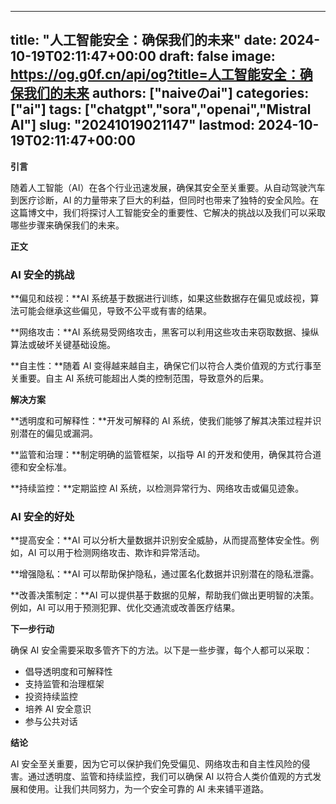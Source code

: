 
---
title: "人工智能安全：确保我们的未来"
date: 2024-10-19T02:11:47+00:00
draft: false
image: https://og.g0f.cn/api/og?title=人工智能安全：确保我们的未来
authors: ["naiveのai"]
categories: ["ai"]
tags: ["chatgpt","sora","openai","Mistral AI"]
slug: "20241019021147"
lastmod: 2024-10-19T02:11:47+00:00
---
**引言**

随着人工智能（AI）在各个行业迅速发展，确保其安全至关重要。从自动驾驶汽车到医疗诊断，AI 的力量带来了巨大的利益，但同时也带来了独特的安全风险。在这篇博文中，我们将探讨人工智能安全的重要性、它解决的挑战以及我们可以采取哪些步骤来确保我们的未来。

**正文**

### AI 安全的挑战

**偏见和歧视：**AI 系统基于数据进行训练，如果这些数据存在偏见或歧视，算法可能会继承这些偏见，导致不公平或有害的结果。

**网络攻击：**AI 系统易受网络攻击，黑客可以利用这些攻击来窃取数据、操纵算法或破坏关键基础设施。

**自主性：**随着 AI 变得越来越自主，确保它们以符合人类价值观的方式行事至关重要。自主 AI 系统可能超出人类的控制范围，导致意外的后果。

**解决方案**

**透明度和可解释性：**开发可解释的 AI 系统，使我们能够了解其决策过程并识别潜在的偏见或漏洞。

**监管和治理：**制定明确的监管框架，以指导 AI 的开发和使用，确保其符合道德和安全标准。

**持续监控：**定期监控 AI 系统，以检测异常行为、网络攻击或偏见迹象。

### AI 安全的好处

**提高安全：**AI 可以分析大量数据并识别安全威胁，从而提高整体安全性。例如，AI 可以用于检测网络攻击、欺诈和异常活动。

**增强隐私：**AI 可以帮助保护隐私，通过匿名化数据并识别潜在的隐私泄露。

**改善决策制定：**AI 可以提供基于数据的见解，帮助我们做出更明智的决策。例如，AI 可以用于预测犯罪、优化交通流或改善医疗结果。

**下一步行动**

确保 AI 安全需要采取多管齐下的方法。以下是一些步骤，每个人都可以采取：

* 倡导透明度和可解释性
* 支持监管和治理框架
* 投资持续监控
* 培养 AI 安全意识
* 参与公共对话

**结论**

AI 安全至关重要，因为它可以保护我们免受偏见、网络攻击和自主性风险的侵害。通过透明度、监管和持续监控，我们可以确保 AI 以符合人类价值观的方式发展和使用。让我们共同努力，为一个安全可靠的 AI 未来铺平道路。